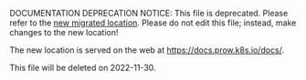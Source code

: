 DOCUMENTATION DEPRECATION NOTICE: This file is deprecated. Please refer to the
[new migrated
location](https://docs.prow.k8s.io/docs/spyglass/architecture/).
Please do not edit this file; instead, make changes to the new location!

The new location is served on the web at
https://docs.prow.k8s.io/docs/.

This file will be deleted on 2022-11-30.

